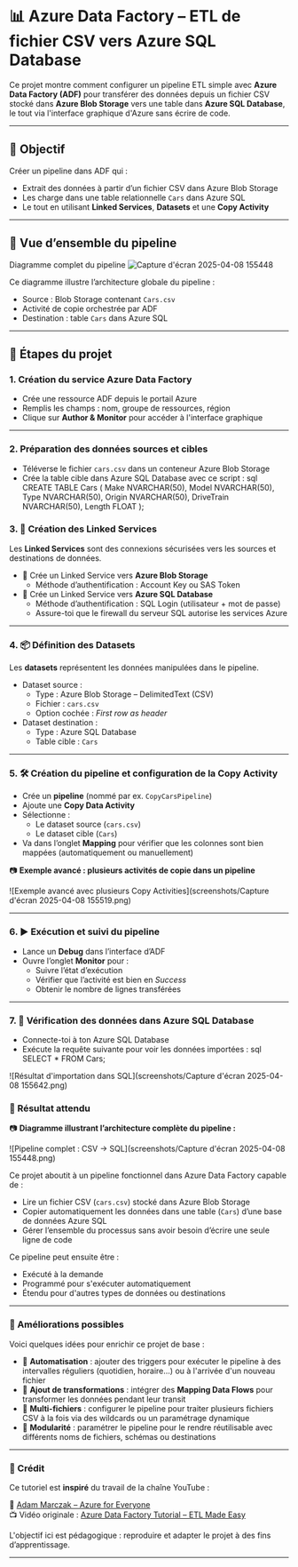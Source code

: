 # 📊 Azure Data Factory – ETL de fichier CSV vers Azure SQL Database

Ce projet montre comment configurer un pipeline ETL simple avec **Azure Data Factory (ADF)** pour transférer des données depuis un fichier CSV stocké dans **Azure Blob Storage** vers une table dans **Azure SQL Database**, le tout via l'interface graphique d'Azure sans écrire de code.

---

## 🧭 Objectif

Créer un pipeline dans ADF qui :
- Extrait des données à partir d’un fichier CSV dans Azure Blob Storage
- Les charge dans une table relationnelle `Cars` dans Azure SQL
- Le tout en utilisant **Linked Services**, **Datasets** et une **Copy Activity**

---

## 📌 Vue d’ensemble du pipeline

Diagramme complet du pipeline ![Capture d'écran 2025-04-08 155448](https://github.com/user-attachments/assets/bd7ecd4d-3ce6-4f9a-b97f-79a3d9e62577)


Ce diagramme illustre l’architecture globale du pipeline :
- Source : Blob Storage contenant `Cars.csv`
- Activité de copie orchestrée par ADF
- Destination : table `Cars` dans Azure SQL

---

## 🧱 Étapes du projet

### 1. Création du service Azure Data Factory

- Crée une ressource ADF depuis le portail Azure
- Remplis les champs : nom, groupe de ressources, région
- Clique sur **Author & Monitor** pour accéder à l'interface graphique

---

### 2. Préparation des données sources et cibles

- Téléverse le fichier `cars.csv` dans un conteneur Azure Blob Storage
- Crée la table cible dans Azure SQL Database avec ce script :
sql
CREATE TABLE Cars (
  Make NVARCHAR(50),
  Model NVARCHAR(50),
  Type NVARCHAR(50),
  Origin NVARCHAR(50),
  DriveTrain NVARCHAR(50),
  Length FLOAT
);


### 3. 🔗 Création des Linked Services

Les **Linked Services** sont des connexions sécurisées vers les sources et destinations de données.

- 🔐 Crée un Linked Service vers **Azure Blob Storage**
  - Méthode d’authentification : Account Key ou SAS Token
- 🔐 Crée un Linked Service vers **Azure SQL Database**
  - Méthode d’authentification : SQL Login (utilisateur + mot de passe)
  - Assure-toi que le firewall du serveur SQL autorise les services Azure

---

### 4. 📦 Définition des Datasets

Les **datasets** représentent les données manipulées dans le pipeline.

- Dataset source :
  - Type : Azure Blob Storage – DelimitedText (CSV)
  - Fichier : `cars.csv`
  - Option cochée : *First row as header*
- Dataset destination :
  - Type : Azure SQL Database
  - Table cible : `Cars`

---

### 5. 🛠️ Création du pipeline et configuration de la Copy Activity

- Crée un **pipeline** (nommé par ex. `CopyCarsPipeline`)
- Ajoute une **Copy Data Activity**
- Sélectionne :
  - Le dataset source (`cars.csv`)
  - Le dataset cible (`Cars`)
- Va dans l’onglet **Mapping** pour vérifier que les colonnes sont bien mappées (automatiquement ou manuellement)

📷 **Exemple avancé : plusieurs activités de copie dans un pipeline**

![Exemple avancé avec plusieurs Copy Activities](screenshots/Capture d'écran 2025-04-08 155519.png)

---

### 6. ▶️ Exécution et suivi du pipeline

- Lance un **Debug** dans l’interface d’ADF
- Ouvre l’onglet **Monitor** pour :
  - Suivre l’état d’exécution
  - Vérifier que l’activité est bien en *Success*
  - Obtenir le nombre de lignes transférées

---

### 7. 🧾 Vérification des données dans Azure SQL Database

- Connecte-toi à ton Azure SQL Database
- Exécute la requête suivante pour voir les données importées :
sql
SELECT * FROM Cars;

![Résultat d'importation dans SQL](screenshots/Capture d'écran 2025-04-08 155642.png)



### 🧠 Résultat attendu

📷 **Diagramme illustrant l’architecture complète du pipeline :**

![Pipeline complet : CSV → SQL](screenshots/Capture d'écran 2025-04-08 155448.png)

Ce projet aboutit à un pipeline fonctionnel dans Azure Data Factory capable de :

- Lire un fichier CSV (`cars.csv`) stocké dans Azure Blob Storage
- Copier automatiquement les données dans une table (`Cars`) d’une base de données Azure SQL
- Gérer l’ensemble du processus sans avoir besoin d’écrire une seule ligne de code

Ce pipeline peut ensuite être :
- Exécuté à la demande
- Programmé pour s'exécuter automatiquement
- Étendu pour d'autres types de données ou destinations

---

### 🚀 Améliorations possibles

Voici quelques idées pour enrichir ce projet de base :

- 🔄 **Automatisation** : ajouter des triggers pour exécuter le pipeline à des intervalles réguliers (quotidien, horaire...) ou à l'arrivée d'un nouveau fichier
- 🧪 **Ajout de transformations** : intégrer des **Mapping Data Flows** pour transformer les données pendant leur transit
- 📁 **Multi-fichiers** : configurer le pipeline pour traiter plusieurs fichiers CSV à la fois via des wildcards ou un paramétrage dynamique
- 🧩 **Modularité** : paramétrer le pipeline pour le rendre réutilisable avec différents noms de fichiers, schémas ou destinations

---

### 🙏 Crédit

Ce tutoriel est **inspiré** du travail de la chaîne YouTube :

🎥 [Adam Marczak – Azure for Everyone](https://www.youtube.com/@AdamMarczak)  
📺 Vidéo originale : [Azure Data Factory Tutorial – ETL Made Easy](https://www.youtube.com/watch?v=EpDkxTHAhOs)

L'objectif ici est pédagogique : reproduire et adapter le projet à des fins d’apprentissage.

---
